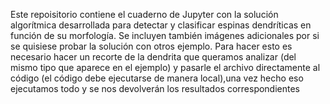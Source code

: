 Este repoisitorio contiene el cuaderno de Jupyter con la solución algorítmica desarrollada para detectar y clasificar espinas dendríticas en función de su morfología. Se incluyen también imágenes adicionales por si se quisiese probar la solución con otros ejemplo. Para hacer esto es necesario hacer un recorte de la dendrita que queramos analizar (del mismo tipo que aparece en el ejemplo) y pasarle el archivo directamente al código (el código debe ejecutarse de manera local),una vez hecho eso ejecutamos todo y se nos devolverán los resultados correspondientes
